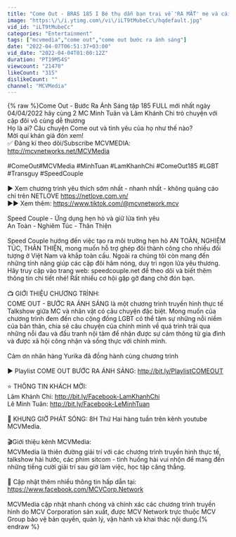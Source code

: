 ```yaml
---
title: "Come Out - BRAS 185 I Bé thụ dẫn bạn trai về 'RA MẮT' mẹ và cái kết khiến Lâm Khánh Chi CƯỜI NGẤT"
image: "https:\/\/i.ytimg.com\/vi\/iLT9tMubeCc\/hqdefault.jpg"
vid_id: "iLT9tMubeCc"
categories: "Entertainment"
tags: ["mcvmedia","come out","come out bước ra ánh sáng"]
date: "2022-04-07T06:51:37+03:00"
vid_date: "2022-04-04T01:00:12Z"
duration: "PT19M54S"
viewcount: "21470"
likeCount: "315"
dislikeCount: ""
channel: "MCVMedia"
---
```

{% raw %}Come Out - Bước Ra Ánh Sáng tập 185 FULL mới nhất ngày 04/04/2022 hãy cùng 2 MC Minh Tuân và Lâm Khánh Chi trò chuyện với cặp đôi vô cùng dễ thương <br />Họ là ai? Câu chuyện Come out và tình yêu của họ như thế nào?<br />Mời quí khán giả đón xem!<br />✅ Đăng kí theo dõi/Subscribe MCVMEDIA: <a rel="nofollow" target="blank" href="http://mcvnetworks.net/MCVMedia">http://mcvnetworks.net/MCVMedia</a><br />​<br />#ComeOut​​ ​#MCVMedia​ #MinhTuan​ #LamKhanhChi​ #ComeOut185 #LGBT #Transguy #SpeedCouple <br /><br />► Xem chương trình yêu thích sớm nhất - nhanh nhất - không quảng cáo chỉ trên NETLOVE <a rel="nofollow" target="blank" href="https://netlove.com.vn/">https://netlove.com.vn/</a><br />►► Xem thêm: <a rel="nofollow" target="blank" href="https://www.tiktok.com/@mcvnetwork.mcv">https://www.tiktok.com/@mcvnetwork.mcv</a><br /><br />Speed Couple - Ứng dụng hẹn hò và giữ lửa tình yêu <br />An Toàn - Nghiêm Túc - Thân Thiện <br /><br />Speed Couple hướng đến việc tạo ra môi trường hẹn hò AN TOÀN, NGHIÊM TÚC, THÂN THIỆN, mong muốn hỗ trợ ghép đôi thành công cho nhiều đối tượng ở Việt Nam và khắp toàn cầu. Ngoài ra chúng tôi còn mang đến những tính năng giúp các cặp đôi hâm nóng, duy trì ngọn lửa yêu thương.<br />Hãy truy cập vào trang web: speedcouple.net để theo dõi và biết thêm thông tin chi tiết nhé! Rất nhiều cơ hội gặp gỡ đang chờ đón bạn.<br /><br />📺 GIỚI THIỆU CHƯƠNG TRÌNH:<br />COME OUT - BƯỚC RA ÁNH SÁNG là một chương trình truyền hình thực tế Talkshow giữa MC và nhân vật có câu chuyện đặc biệt. Mong muốn của chương trình đem đến cho cộng đồng LGBT có thể tâm sự những nỗi niềm của bản thân, chia sẻ câu chuyện của chính mình về quá trình trải qua những nỗi đau và đấu tranh nội tâm để nhận được sự cảm thông từ gia đình và được xã hội công nhận và sống thực với chính mình.<br /><br />Cảm ơn nhãn hàng Yurika đã đồng hành cùng chương trình<br />​<br />► Playlist COME OUT BƯỚC RA ÁNH SÁNG: <a rel="nofollow" target="blank" href="http://bit.ly/PlaylistCOMEOUT">http://bit.ly/PlaylistCOMEOUT</a><br />​<br />⭐ THÔNG TIN KHÁCH MỜI: <br />Lâm Khánh Chi: <a rel="nofollow" target="blank" href="http://bit.ly/Facebook-LamKhanhChi">http://bit.ly/Facebook-LamKhanhChi</a><br />​Lê Minh Tuân: <a rel="nofollow" target="blank" href="http://bit.ly/Facebook-LeMinhTuan">http://bit.ly/Facebook-LeMinhTuan</a><br />​<br />🔔 KHUNG GIỜ PHÁT SÓNG: 8H Thứ Hai hàng tuần trên kênh youtube MCVMedia. <br /><br />🎬Giới thiệu kênh MCVMedia:<br />MCVMedia là thiên đường giải trí với các chương trình truyền hình thực tế, talkshow hài hước, các phim sitcom - tình huống hài vui nhộn để mang đến những tiếng cười giải trí sau giờ làm việc, học tập căng thẳng.<br /><br />📌 Cập nhật thêm nhiều thông tin hấp dẫn tại: <a rel="nofollow" target="blank" href="https://www.facebook.com/MCVCorp.Network">https://www.facebook.com/MCVCorp.Network</a><br />​<br />MCVMedia cập nhật nhanh chóng và chính xác các chương trình truyền hình do MCV Corporation sản xuất, được MCV Network trực thuộc MCV Group bảo vệ bản quyền, quản lý, vận hành và khai thác nội dung.{% endraw %}
